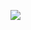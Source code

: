 ![](https://github-readme-streak-stats.herokuapp.com/?user=deco190&theme=dark&hide_border=false)<br/>

